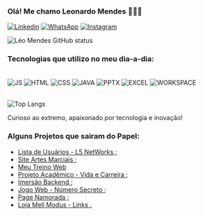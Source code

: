 
### Olá! Me chamo Leonardo Mendes 🙋🏻‍♂️

[![Linkedin](https://img.shields.io/badge/LinkedIn-0077B5?style=for-the-badge&logo=linkedin&logoColor=white)](https://www.linkedin.com/in/leonardo-mendes-942927192/)
[![WhatsApp](https://img.shields.io/badge/WhatsApp-25D366?style=for-the-badge&logo=whatsapp&logoColor=white)](https://wa.me/5511970233251)
[![Instagram](https://img.shields.io/badge/Instagram-E4405F?style=for-the-badge&logo=instagram&logoColor=white)](https://www.instagram.com/mleonardoo_/)

![Léo Mendes GitHub status](https://github-readme-stats.vercel.app/api?username=MendesLeoADS&show_icons=true&theme=cobalt&locale=pt-br)

### Tecnologias que utilizo no meu dia-a-dia:

<div style="display: inline_block"><br/>
  <img align="center" alt="JS" src="https://img.shields.io/badge/JavaScript-F7DF1E?style=for-the-badge&logo=javascript&logoColor=black" />
  <img align="center" alt="HTML" src="https://img.shields.io/badge/HTML-239120?style=for-the-badge&logo=html5&logoColor=white" />
  <img align="center" alt="CSS" src="https://img.shields.io/badge/CSS-239120?&style=for-the-badge&logo=css3&logoColor=white" />
  <img align="center" alt="JAVA" src="https://img.shields.io/badge/Java-ED8B00?style=for-the-badge&logo=openjdk&logoColor=white" />
  <img align="center" alt="PPTX" src="https://img.shields.io/badge/Microsoft_PowerPoint-B7472A?style=for-the-badge&logo=microsoft-powerpoint&logoColor=white" />
  <img align="center" alt="EXCEL" src="https://img.shields.io/badge/Microsoft_Excel-217346?style=for-the-badge&logo=microsoft-excel&logoColor=white" />
  <img align="center" alt="WORKSPACE" src="https://img.shields.io/badge/workspace-143157?style=for-the-badge&logo=NX&logoColor=white" />
</div><br/>

![Top Langs](https://github-readme-stats.vercel.app/api/top-langs/?username=MendesLeoADS&layout=compact&locale=pt-br)

Curioso ao extremo, apaixonado por tecnologia e inovação!

### Alguns Projetos que sairam do Papel:
- [Lista de Usuários - L5 NetWorks ;](https://mendesleoads.github.io/list-users/)<br />
- [Site Artes Marciais ;](https://mendesleoads.github.io/site-blacklotus-vilaformosa/)<br />
- [Meu Treino Web](https://mendesleoads.github.io/meu_treino/)<br />
- [Projeto Acadêmico - Vida e Carreira ;](https://mendesleoads.github.io/Projeto-Vida-e-Carreira-USJT/)<br />
- [Imersão Backend ;](https://mendesleoads.github.io/readme-imersao-backend/)<br />
- [Jogo Web - Número Secreto ;](https://mendesleoads.github.io/JogoNumeroSecreto/)<br />
- [Page Namorada ;](https://mendesleoads.github.io/PageNamorada/)<br />
- [Loja Mell Modus - Links .](https://mendesleoads.github.io/Links-Loja-Mell-Modus/)<br />

